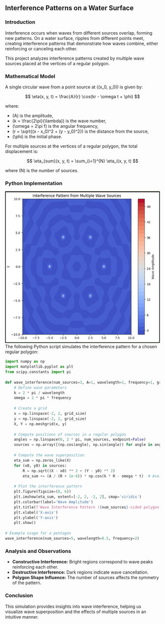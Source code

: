 ## Interference Patterns on a Water Surface

### Introduction
Interference occurs when waves from different sources overlap, forming new patterns. On a water surface, ripples from different points meet, creating interference patterns that demonstrate how waves combine, either reinforcing or canceling each other.

This project analyzes interference patterns created by multiple wave sources placed at the vertices of a regular polygon.

### Mathematical Model
A single circular wave from a point source at \((x_0, y_0)\) is given by:

$$
\eta(x, y, t) = \frac{A}{r} \cos(kr - \omega t + \phi)
$$

where:
- \(A\) is the amplitude,
- \(k = \frac{2\pi}{\lambda}\) is the wave number,
- \(\omega = 2\pi f\) is the angular frequency,
- \(r = \sqrt{(x - x_0)^2 + (y - y_0)^2}\) is the distance from the source,
- \(\phi\) is the initial phase.

For multiple sources at the vertices of a regular polygon, the total displacement is:

$$
\eta_{sum}(x, y, t) = \sum_{i=1}^{N} \eta_i(x, y, t)
$$

where \(N\) is the number of sources.

### Python Implementation
![alt text](image-5.png)
The following Python script simulates the interference pattern for a chosen regular polygon:

```python
import numpy as np
import matplotlib.pyplot as plt
from scipy.constants import pi

def wave_interference(num_sources=3, A=1, wavelength=1, frequency=1, grid_size=200, t=0):
    # Define wave parameters
    k = 2 * pi / wavelength
    omega = 2 * pi * frequency
    
    # Create a grid
    x = np.linspace(-2, 2, grid_size)
    y = np.linspace(-2, 2, grid_size)
    X, Y = np.meshgrid(x, y)
    
    # Compute positions of sources in a regular polygon
    angles = np.linspace(0, 2 * pi, num_sources, endpoint=False)
    sources = np.array([(np.cos(angle), np.sin(angle)) for angle in angles])
    
    # Compute the wave superposition
    eta_sum = np.zeros_like(X)
    for (x0, y0) in sources:
        R = np.sqrt((X - x0) ** 2 + (Y - y0) ** 2)
        eta_sum += (A / (R + 1e-6)) * np.cos(k * R - omega * t)  # Avoid division by zero
    
    # Plot the interference pattern
    plt.figure(figsize=(8, 6))
    plt.imshow(eta_sum, extent=[-2, 2, -2, 2], cmap='viridis')
    plt.colorbar(label='Wave Amplitude')
    plt.title(f'Wave Interference Pattern ({num_sources}-sided polygon)')
    plt.xlabel('X-axis')
    plt.ylabel('Y-axis')
    plt.show()

# Example usage for a pentagon
wave_interference(num_sources=5, wavelength=0.5, frequency=2)
```

### Analysis and Observations
- **Constructive Interference:** Bright regions correspond to wave peaks reinforcing each other.
- **Destructive Interference:** Dark regions indicate wave cancellation.
- **Polygon Shape Influence:** The number of sources affects the symmetry of the pattern.

### Conclusion
This simulation provides insights into wave interference, helping us visualize wave superposition and the effects of multiple sources in an intuitive manner.